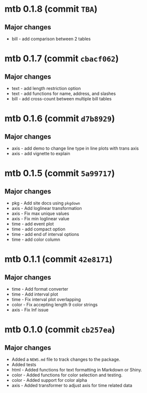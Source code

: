 # mtb 0.1.8 (commit `TBA`)

## Major changes

* bill - add comparison between 2 tables

# mtb 0.1.7 (commit `cbacf062`)

## Major changes

* text - add length restriction option
* text - add functions for name, address, and slashes
* bill - add cross-count between multiple bill tables

# mtb 0.1.6 (commit `d7b8929`)

## Major changes

* axis - add demo to change line type in  line plots with trans axis
* axis - add vignette to explain  

# mtb 0.1.5 (commit `5a99717`)

## Major changes

* pkg - Add site docs using `pkgdown`
* axis - Add loglinear transformation
* axis - Fix max unique values
* axis - Fix min loglinear value
* time - add event plot
* time - add compact option
* time - add end of interval options
* time - add color column

# mtb 0.1.1 (commit `42e8171`)

## Major changes

* time - Add format converter
* time - Add interval plot
* time - Fix interval plot overlapping
* color - Fix accepting length 9 color strings
* axis - Fix Inf issue

# mtb 0.1.0 (commit `cb257ea`)

## Major changes

* Added a `NEWS.md` file to track changes to the package.
* Added tests
* html - Added functions for text formatting in Markdown or Shiny.
* color - Added functions for color selection and testing.
* color - Added support for color alpha
* axis - Added transformer to adjust axis for time related data 


